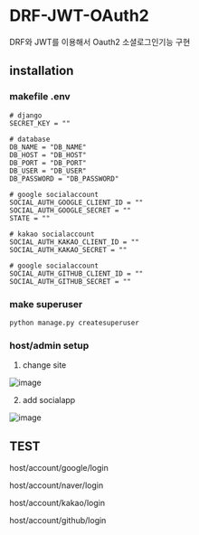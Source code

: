 # DRF-JWT-OAuth2

DRF와 JWT를 이용해서 Oauth2 소셜로그인기능 구현

## installation


### makefile  .env
```
# django
SECRET_KEY = ""

# database
DB_NAME = "DB_NAME"
DB_HOST = "DB_HOST"
DB_PORT = "DB_PORT"
DB_USER = "DB_USER"
DB_PASSWORD = "DB_PASSWORD"

# google socialaccount
SOCIAL_AUTH_GOOGLE_CLIENT_ID = ""
SOCIAL_AUTH_GOOGLE_SECRET = ""
STATE = ""

# kakao socialaccount
SOCIAL_AUTH_KAKAO_CLIENT_ID = ""
SOCIAL_AUTH_KAKAO_SECRET = ""

# google socialaccount
SOCIAL_AUTH_GITHUB_CLIENT_ID = ""
SOCIAL_AUTH_GITHUB_SECRET = ""
```

### make superuser
```
python manage.py createsuperuser
```

### host/admin setup
1) change site

![image](https://user-images.githubusercontent.com/36651040/232979510-733aa08b-ec9d-4392-9a19-451e4fccf321.png)

2) add socialapp

![image](https://user-images.githubusercontent.com/36651040/232979667-bab87691-04a9-41f8-9469-902c9b6742a3.png)




## TEST
host/account/google/login

host/account/naver/login

host/account/kakao/login

host/account/github/login






